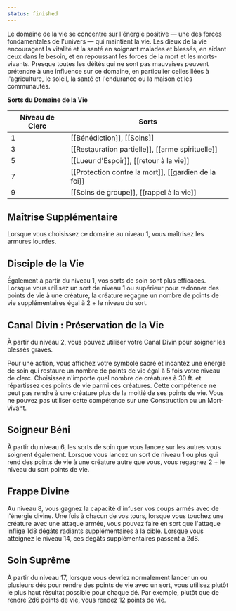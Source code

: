 ```yaml
---
status: finished
---
```

Le domaine de la vie se concentre sur l'énergie positive — une des forces fondamentales de l'univers — qui maintient la vie. Les dieux de la vie encouragent la vitalité et la santé en soignant malades et blessés, en aidant ceux dans le besoin, et en repoussant les forces de la mort et les morts-vivants. Presque toutes les déités qui ne sont pas mauvaises peuvent prétendre à une influence sur ce domaine, en particulier celles liées à l'agriculture, le soleil, la santé et l'endurance ou la maison et les communautés.

**Sorts du Domaine de la Vie**

| Niveau de Clerc | Sorts                                                |
| --------------- | ---------------------------------------------------- |
| 1               | [[Bénédiction]], [[Soins]]                           |
| 3               | [[Restauration partielle]], [[arme spirituelle]]     |
| 5               | [[Lueur d'Espoir]], [[retour à la vie]]              |
| 7               | [[Protection contre la mort]], [[gardien de la foi]] |
| 9               | [[Soins de groupe]], [[rappel à la vie]]             |

## Maîtrise Supplémentaire
Lorsque vous choisissez ce domaine au niveau 1, vous maîtrisez les armures lourdes.

## Disciple de la Vie
Également à partir du niveau 1, vos sorts de soin sont plus efficaces. Lorsque vous utilisez un sort de niveau 1 ou supérieur pour redonner des points de vie à une créature, la créature regagne un nombre de points de vie supplémentaires égal à 2 + le niveau du sort.

## Canal Divin : Préservation de la Vie
À partir du niveau 2, vous pouvez utiliser votre Canal Divin pour soigner les blessés graves.

Pour une action, vous affichez votre symbole sacré et incantez une énergie de soin qui restaure un nombre de points de vie égal à 5 fois votre niveau de clerc. Choisissez n'importe quel nombre de créatures à 30 ft. et répartissez ces points de vie parmi ces créatures. Cette compétence ne peut pas rendre à une créature plus de la moitié de ses points de vie. Vous ne pouvez pas utiliser cette compétence sur une Construction ou un Mort-vivant.

## Soigneur Béni
À partir du niveau 6, les sorts de soin que vous lancez sur les autres vous soignent également. Lorsque vous lancez un sort de niveau 1 ou plus qui rend des points de vie à une créature autre que vous, vous regagnez 2 + le niveau du sort points de vie.

## Frappe Divine
Au niveau 8, vous gagnez la capacité d'infuser vos coups armés avec de l'énergie divine. Une fois à chacun de vos tours, lorsque vous touchez une créature avec une attaque armée, vous pouvez faire en sort que l'attaque inflige 1d8 dégâts radiants supplémentaires à la cible. Lorsque vous atteignez le niveau 14, ces dégâts supplémentaires passent à 2d8.

## Soin Suprême
À partir du niveau 17, lorsque vous devriez normalement lancer un ou plusieurs dés pour rendre des points de vie avec un sort, vous utilisez plutôt le plus haut résultat possible pour chaque dé. Par exemple, plutôt que de rendre 2d6 points de vie, vous rendez 12 points de vie.
